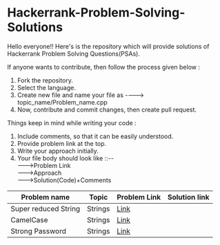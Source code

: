 # Hackerrank-Problem-Solving-Solutions
Hello everyone!! Here's is the repository which will provide solutions of Hackerrank Problem Solving Questions(PSAs).

If anyone wants to contribute, then follow the process given below : 

1. Fork the repository.
2. Select the language.
3. Create new file and name your file as ---->   topic_name/Problem_name.cpp
4. Now, contribute and commit changes, then create pull request.


Things keep in mind while writing your code :
1. Include comments, so that it can be easily understood.
2. Provide problem link at the top.
3. Write your approach initially.
4. Your file body should look like ::--<br>
    --->Problem Link<br>
    --->Approach<br>
    --->Solution(Code)+Comments<br>

| Problem name                                                  |  Topic             |  Problem Link                                                                    |  Solution link|
|---------------------------------------------------------------|--------------------|----------------------------------------------------------------------------------|--------------|
| Super reduced String                                          | Strings            | <a href="https://www.hackerrank.com/challenges/reduced-string/problem" >Link</a> |
| CamelCase                                                     | Strings            | <a href="https://www.hackerrank.com/challenges/camelcase/problem" >Link</a>      |
| Strong Password                                               | Strings            | <a href="https://www.hackerrank.com/challenges/strong-password/problem" >Link</a>|

